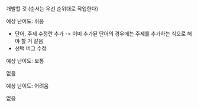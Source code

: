 개발할 것
(순서는 우선 순위대로 작업한다)

예상 난이도: 쉬움

- 단어, 주제 수정란 추가
  -> 이미 추가된 단어의 경우에는 주제를 추가하는 식으로 해야 할 거 같음
- 선택 버그 수정

예상 난이도: 보통

없음

예상 난이도: 어려움

없음
